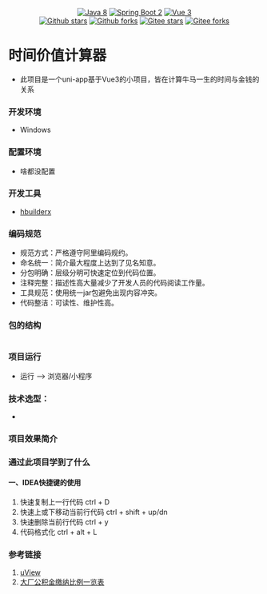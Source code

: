 <p align="center">
    <a href='https://docs.oracle.com/en/java/javase/8'><img alt="Java 8" src="https://img.shields.io/badge/Java%208-%23007396.svg?logo=java"></a>
    <a href='https://docs.spring.io/spring-boot/docs/2.6.2-SNAPSHOT/reference/html'>
	<img alt="Spring Boot 2" src="https://img.shields.io/badge/Spring%20Boot%202-%23000000.svg?logo=springboot"></a>
    <a href='https://staging-cn.vuejs.org'><img alt="Vue 3" src="https://img.shields.io/badge/Vue%202%20-%232b3847.svg?logo=vue.js"></a><br/>
    <a href='#'><img alt="Github stars" src="https://img.shields.io/github/stars/201206030/novel?logo=github"></a>
    <a href='#'><img alt="Github forks" src="https://img.shields.io/github/forks/201206030/novel?logo=github"></a>
    <a href='#'><img alt="Gitee stars" src="https://gitee.com/novel_dev_team/novel/badge/star.svg?theme=gitee"></a>
    <a href='#'><img alt="Gitee forks" src="https://gitee.com/novel_dev_team/novel/badge/fork.svg?theme=gitee"></a>
</p>

# 时间价值计算器

 + 此项目是一个uni-app基于Vue3的小项目，皆在计算牛马一生的时间与金钱的关系

### 开发环境

+ Windows

### 配置环境

+ 啥都没配置                

### 开发工具

+ [hbuilderx](https://www.dcloud.io/hbuilderx.html)

###  编码规范

- 规范方式：严格遵守阿里编码规约。
- 命名统一：简介最大程度上达到了见名知意。
- 分包明确：层级分明可快速定位到代码位置。
- 注释完整：描述性高大量减少了开发人员的代码阅读工作量。
- 工具规范：使用统一jar包避免出现内容冲突。
- 代码整洁：可读性、维护性高。

### 包的结构 
```

```

### 项目运行

+ 运行 --> 浏览器/小程序

### 技术选型：

+ 


### 项目效果简介


### 通过此项目学到了什么

#### 一、IDEA快捷键的使用

1. 快速复制上一行代码 ctrl + D
2. 快速上或下移动当前行代码 ctrl + shift + up/dn
3. 快速删除当前行代码 ctrl + y
4. 代码格式化 ctrl + alt + L

### 参考链接

1. [uView](https://uviewui.com/components/changeGuide.html)
2. [大厂公积金缴纳比例一览表](https://blog.csdn.net/weixin_45727359/article/details/135639219)
